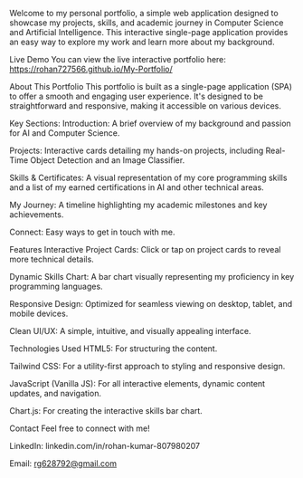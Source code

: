 Welcome to my personal portfolio, a simple web application designed to showcase my projects, skills, and academic journey in Computer Science and Artificial Intelligence. This interactive single-page application provides an easy way to explore my work and learn more about my background.

Live Demo
You can view the live interactive portfolio here:
https://rohan727566.github.io/My-Portfolio/

About This Portfolio
This portfolio is built as a single-page application (SPA) to offer a smooth and engaging user experience. It's designed to be straightforward and responsive, making it accessible on various devices.

Key Sections:
Introduction: A brief overview of my background and passion for AI and Computer Science.

Projects: Interactive cards detailing my hands-on projects, including Real-Time Object Detection and an Image Classifier.

Skills & Certificates: A visual representation of my core programming skills and a list of my earned certifications in AI and other technical areas.

My Journey: A timeline highlighting my academic milestones and key achievements.

Connect: Easy ways to get in touch with me.

Features
Interactive Project Cards: Click or tap on project cards to reveal more technical details.

Dynamic Skills Chart: A bar chart visually representing my proficiency in key programming languages.

Responsive Design: Optimized for seamless viewing on desktop, tablet, and mobile devices.

Clean UI/UX: A simple, intuitive, and visually appealing interface.

Technologies Used
HTML5: For structuring the content.

Tailwind CSS: For a utility-first approach to styling and responsive design.

JavaScript (Vanilla JS): For all interactive elements, dynamic content updates, and navigation.

Chart.js: For creating the interactive skills bar chart.

Contact
Feel free to connect with me!

LinkedIn: linkedin.com/in/rohan-kumar-807980207

Email: rg628792@gmail.com
